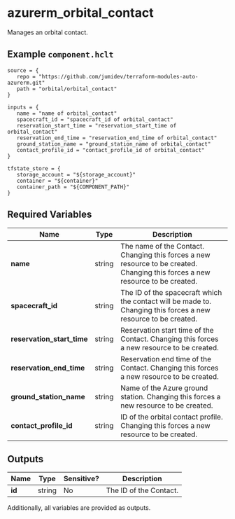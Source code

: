 # azurerm_orbital_contact

Manages an orbital contact.

## Example `component.hclt`

```hcl
source = {
   repo = "https://github.com/jumidev/terraform-modules-auto-azurerm.git"   
   path = "orbital/orbital_contact"   
}

inputs = {
   name = "name of orbital_contact"   
   spacecraft_id = "spacecraft_id of orbital_contact"   
   reservation_start_time = "reservation_start_time of orbital_contact"   
   reservation_end_time = "reservation_end_time of orbital_contact"   
   ground_station_name = "ground_station_name of orbital_contact"   
   contact_profile_id = "contact_profile_id of orbital_contact"   
}

tfstate_store = {
   storage_account = "${storage_account}"   
   container = "${container}"   
   container_path = "${COMPONENT_PATH}"   
}

```

## Required Variables

| Name | Type |  Description |
| ---- | --------- |  ----------- |
| **name** | string |  The name of the Contact. Changing this forces a new resource to be created. Changing this forces a new resource to be created. | 
| **spacecraft_id** | string |  The ID of the spacecraft which the contact will be made to. Changing this forces a new resource to be created. | 
| **reservation_start_time** | string |  Reservation start time of the Contact. Changing this forces a new resource to be created. | 
| **reservation_end_time** | string |  Reservation end time of the Contact. Changing this forces a new resource to be created. | 
| **ground_station_name** | string |  Name of the Azure ground station. Changing this forces a new resource to be created. | 
| **contact_profile_id** | string |  ID of the orbital contact profile. Changing this forces a new resource to be created. | 



## Outputs

| Name | Type | Sensitive? | Description |
| ---- | ---- | --------- | --------- |
| **id** | string | No  | The ID of the Contact. | 

Additionally, all variables are provided as outputs.
